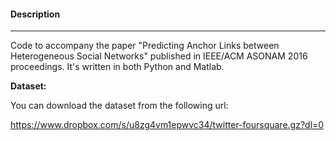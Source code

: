 #### Description

---

Code to accompany the paper "Predicting Anchor Links between Heterogeneous Social Networks" published in IEEE/ACM ASONAM 2016 proceedings. It's written in both Python and Matlab.

**Dataset:**

You can download the dataset from the following url:

https://www.dropbox.com/s/u8zg4vm1epwvc34/twitter-foursquare.gz?dl=0
